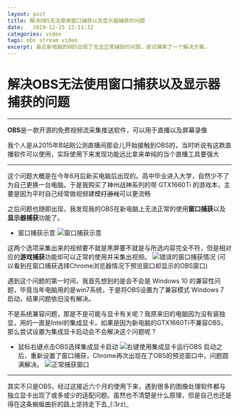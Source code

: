 ```yaml
---
layout: post
title: 解决OBS无法使用窗口捕获以及显示器捕获的问题
date:   2019-12-25 12:11:32
categories: video
tags: obs stream video
excerpt: 最近新电脑的OBS出现了无法正常捕捉的问题，尝试摸索了一个解决方案。
---
```


# 解决OBS无法使用窗口捕获以及显示器捕获的问题
---
**OBS**是一款开源的免费视频流采集推送软件，可以用于直播以及屏幕录像

我个人是从2015年B站刚公测直播间那会儿开始接触到OBS的，当时听说有这款直播软件可以使用，实际使用下来发现功能远比拿来单纯的当个直播工具要强大

---
这个问题大概是在今年6月后新买电脑后出现的。高中毕业进入大学，自然少不了为自己更换一台电脑。于是我购买了神州战神系列的带 GTX1660Ti 的游戏本，主要是因为平时自己经常做视频建模~~打游戏~~可以更流畅

之后问题也随即出现，我发现我的OBS在新电脑上无法正常的使用**窗口捕获**以及**显示器捕获**功能了。
* 窗口捕获示意
![窗口捕获示意](https://img-blog.csdnimg.cn/20191225114229138.png?x-oss-process=image/watermark,type_ZmFuZ3poZW5naGVpdGk,shadow_10,text_aHR0cHM6Ly9ibG9nLmNzZG4ubmV0L3FxXzI3NjYwMDY3,size_16,color_FFFFFF,t_70)

这两个选项采集出来的视频要不就是黑屏要不就是与所选内容完全不符，但是相对应的**游戏捕获**功能却可以正常的使用并采集出视频。
![错误的窗口捕获情况](https://img-blog.csdnimg.cn/20191225114518107.png?x-oss-process=image/watermark,type_ZmFuZ3poZW5naGVpdGk,shadow_10,text_aHR0cHM6Ly9ibG9nLmNzZG4ubmV0L3FxXzI3NjYwMDY3,size_16,color_FFFFFF,t_70)
(可以看到在窗口捕获选择Chrome浏览器情况下预览窗口却显示的OBS窗口)

遇到这个问题的第一时间，我首先想到的是会不会是 Windows 10 的兼容性问题，毕竟当年电脑用的是win7系统，于是将OBS设置为了兼容模式 Windows 7 启动，结果问题依旧没有解决。

不是系统兼容问题，那是不是可能与显卡有关呢？我原来旧的电脑因为没有装独显，用的一直是Intel的集成显卡。如果是因为新电脑的GTX1660Ti不兼容OBS，那么尝试设置为集成显卡启动会不会解决这个问题呢？

* 鼠标右键点击OBS选择集成显卡启动
![右键使用集成显卡运行OBS](https://img-blog.csdnimg.cn/20191225115125813.png)
启动之后，重新设置了窗口捕获，Chrome再次出现在了OBS的预览窗口中，问题圆满解决。
![正常捕获窗口](https://img-blog.csdnimg.cn/20191225115330164.png?x-oss-process=image/watermark,type_ZmFuZ3poZW5naGVpdGk,shadow_10,text_aHR0cHM6Ly9ibG9nLmNzZG4ubmV0L3FxXzI3NjYwMDY3,size_16,color_FFFFFF,t_70)
---
其实不只是OBS，经过这接近六个月的使用下来，遇到很多的图像处理软件都与独立显卡出现了或多或少的适配问题。虽然也不清楚是什么原理，但是自己也还是得在这条蜿蜒曲折的路上坚持走下去_(:3rz)_
